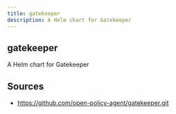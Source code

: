 ```yaml
---
title: gatekeeper
description: A Helm chart for Gatekeeper
---
```


## gatekeeper

A Helm chart for Gatekeeper

## Sources

- https://github.com/open-policy-agent/gatekeeper.git
